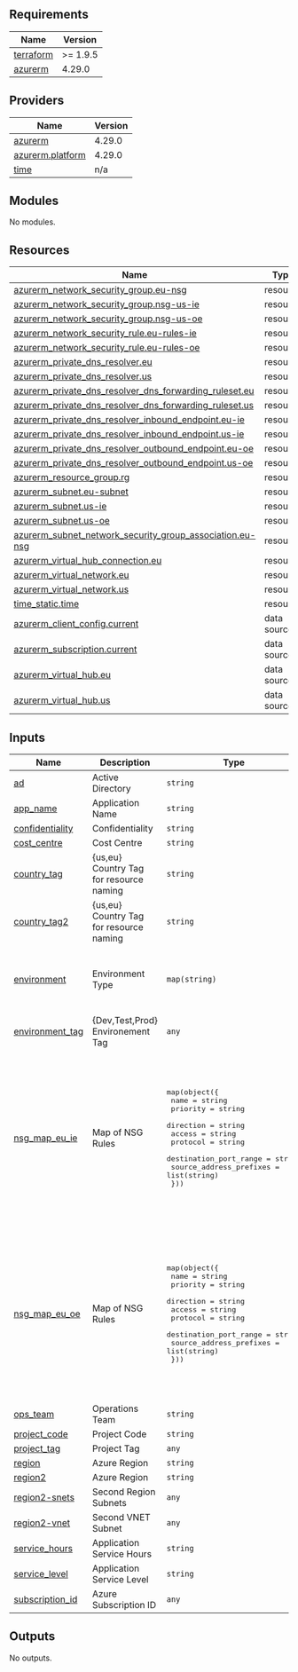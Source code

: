 <!-- BEGIN_TF_DOCS -->
## Requirements

| Name | Version |
|------|---------|
| <a name="requirement_terraform"></a> [terraform](#requirement\_terraform) | >= 1.9.5 |
| <a name="requirement_azurerm"></a> [azurerm](#requirement\_azurerm) | 4.29.0 |

## Providers

| Name | Version |
|------|---------|
| <a name="provider_azurerm"></a> [azurerm](#provider\_azurerm) | 4.29.0 |
| <a name="provider_azurerm.platform"></a> [azurerm.platform](#provider\_azurerm.platform) | 4.29.0 |
| <a name="provider_time"></a> [time](#provider\_time) | n/a |

## Modules

No modules.

## Resources

| Name | Type |
|------|------|
| [azurerm_network_security_group.eu-nsg](https://registry.terraform.io/providers/hashicorp/azurerm/4.29.0/docs/resources/network_security_group) | resource |
| [azurerm_network_security_group.nsg-us-ie](https://registry.terraform.io/providers/hashicorp/azurerm/4.29.0/docs/resources/network_security_group) | resource |
| [azurerm_network_security_group.nsg-us-oe](https://registry.terraform.io/providers/hashicorp/azurerm/4.29.0/docs/resources/network_security_group) | resource |
| [azurerm_network_security_rule.eu-rules-ie](https://registry.terraform.io/providers/hashicorp/azurerm/4.29.0/docs/resources/network_security_rule) | resource |
| [azurerm_network_security_rule.eu-rules-oe](https://registry.terraform.io/providers/hashicorp/azurerm/4.29.0/docs/resources/network_security_rule) | resource |
| [azurerm_private_dns_resolver.eu](https://registry.terraform.io/providers/hashicorp/azurerm/4.29.0/docs/resources/private_dns_resolver) | resource |
| [azurerm_private_dns_resolver.us](https://registry.terraform.io/providers/hashicorp/azurerm/4.29.0/docs/resources/private_dns_resolver) | resource |
| [azurerm_private_dns_resolver_dns_forwarding_ruleset.eu](https://registry.terraform.io/providers/hashicorp/azurerm/4.29.0/docs/resources/private_dns_resolver_dns_forwarding_ruleset) | resource |
| [azurerm_private_dns_resolver_dns_forwarding_ruleset.us](https://registry.terraform.io/providers/hashicorp/azurerm/4.29.0/docs/resources/private_dns_resolver_dns_forwarding_ruleset) | resource |
| [azurerm_private_dns_resolver_inbound_endpoint.eu-ie](https://registry.terraform.io/providers/hashicorp/azurerm/4.29.0/docs/resources/private_dns_resolver_inbound_endpoint) | resource |
| [azurerm_private_dns_resolver_inbound_endpoint.us-ie](https://registry.terraform.io/providers/hashicorp/azurerm/4.29.0/docs/resources/private_dns_resolver_inbound_endpoint) | resource |
| [azurerm_private_dns_resolver_outbound_endpoint.eu-oe](https://registry.terraform.io/providers/hashicorp/azurerm/4.29.0/docs/resources/private_dns_resolver_outbound_endpoint) | resource |
| [azurerm_private_dns_resolver_outbound_endpoint.us-oe](https://registry.terraform.io/providers/hashicorp/azurerm/4.29.0/docs/resources/private_dns_resolver_outbound_endpoint) | resource |
| [azurerm_resource_group.rg](https://registry.terraform.io/providers/hashicorp/azurerm/4.29.0/docs/resources/resource_group) | resource |
| [azurerm_subnet.eu-subnet](https://registry.terraform.io/providers/hashicorp/azurerm/4.29.0/docs/resources/subnet) | resource |
| [azurerm_subnet.us-ie](https://registry.terraform.io/providers/hashicorp/azurerm/4.29.0/docs/resources/subnet) | resource |
| [azurerm_subnet.us-oe](https://registry.terraform.io/providers/hashicorp/azurerm/4.29.0/docs/resources/subnet) | resource |
| [azurerm_subnet_network_security_group_association.eu-nsg](https://registry.terraform.io/providers/hashicorp/azurerm/4.29.0/docs/resources/subnet_network_security_group_association) | resource |
| [azurerm_virtual_hub_connection.eu](https://registry.terraform.io/providers/hashicorp/azurerm/4.29.0/docs/resources/virtual_hub_connection) | resource |
| [azurerm_virtual_network.eu](https://registry.terraform.io/providers/hashicorp/azurerm/4.29.0/docs/resources/virtual_network) | resource |
| [azurerm_virtual_network.us](https://registry.terraform.io/providers/hashicorp/azurerm/4.29.0/docs/resources/virtual_network) | resource |
| [time_static.time](https://registry.terraform.io/providers/hashicorp/time/latest/docs/resources/static) | resource |
| [azurerm_client_config.current](https://registry.terraform.io/providers/hashicorp/azurerm/4.29.0/docs/data-sources/client_config) | data source |
| [azurerm_subscription.current](https://registry.terraform.io/providers/hashicorp/azurerm/4.29.0/docs/data-sources/subscription) | data source |
| [azurerm_virtual_hub.eu](https://registry.terraform.io/providers/hashicorp/azurerm/4.29.0/docs/data-sources/virtual_hub) | data source |
| [azurerm_virtual_hub.us](https://registry.terraform.io/providers/hashicorp/azurerm/4.29.0/docs/data-sources/virtual_hub) | data source |

## Inputs

| Name | Description | Type | Default | Required |
|------|-------------|------|---------|:--------:|
| <a name="input_ad"></a> [ad](#input\_ad) | Active Directory | `string` | `"n/a"` | no |
| <a name="input_app_name"></a> [app\_name](#input\_app\_name) | Application Name | `string` | `"n/a"` | no |
| <a name="input_confidentiality"></a> [confidentiality](#input\_confidentiality) | Confidentiality | `string` | `"n/a"` | no |
| <a name="input_cost_centre"></a> [cost\_centre](#input\_cost\_centre) | Cost Centre | `string` | `"n/a"` | no |
| <a name="input_country_tag"></a> [country\_tag](#input\_country\_tag) | {us,eu} Country Tag for resource naming | `string` | `"us"` | no |
| <a name="input_country_tag2"></a> [country\_tag2](#input\_country\_tag2) | {us,eu} Country Tag for resource naming | `string` | `"eu"` | no |
| <a name="input_environment"></a> [environment](#input\_environment) | Environment Type | `map(string)` | <pre>{<br/>  "Dev": "d",<br/>  "Prod": "p",<br/>  "Test": "t"<br/>}</pre> | no |
| <a name="input_environment_tag"></a> [environment\_tag](#input\_environment\_tag) | {Dev,Test,Prod} Environement Tag | `any` | n/a | yes |
| <a name="input_nsg_map_eu_ie"></a> [nsg\_map\_eu\_ie](#input\_nsg\_map\_eu\_ie) | Map of NSG Rules | <pre>map(object({<br/>    name                    = string<br/>    priority                = string<br/>    direction               = string<br/>    access                  = string<br/>    protocol                = string<br/>    destination_port_range  = string<br/>    source_address_prefixes = list(string)<br/>  }))</pre> | <pre>{<br/>  "4000": {<br/>    "access": "Deny",<br/>    "destination_port_range": "*",<br/>    "direction": "Inbound",<br/>    "name": "DenyInbound",<br/>    "priority": "4000",<br/>    "protocol": "*",<br/>    "source_address_prefixes": [<br/>      "10.0.0.0/8",<br/>      "192.168.0.0/16",<br/>      "172.16.0.0/12"<br/>    ]<br/>  }<br/>}</pre> | no |
| <a name="input_nsg_map_eu_oe"></a> [nsg\_map\_eu\_oe](#input\_nsg\_map\_eu\_oe) | Map of NSG Rules | <pre>map(object({<br/>    name                    = string<br/>    priority                = string<br/>    direction               = string<br/>    access                  = string<br/>    protocol                = string<br/>    destination_port_range  = string<br/>    source_address_prefixes = list(string)<br/>  }))</pre> | <pre>{<br/>  "4000": {<br/>    "access": "Deny",<br/>    "destination_port_range": "*",<br/>    "direction": "Inbound",<br/>    "name": "DenyInbound",<br/>    "priority": "4000",<br/>    "protocol": "*",<br/>    "source_address_prefixes": [<br/>      "10.0.0.0/8",<br/>      "192.168.0.0/16",<br/>      "172.16.0.0/12"<br/>    ]<br/>  }<br/>}</pre> | no |
| <a name="input_ops_team"></a> [ops\_team](#input\_ops\_team) | Operations Team | `string` | `"Azure Engineering"` | no |
| <a name="input_project_code"></a> [project\_code](#input\_project\_code) | Project Code | `string` | `"n/a"` | no |
| <a name="input_project_tag"></a> [project\_tag](#input\_project\_tag) | Project Tag | `any` | n/a | yes |
| <a name="input_region"></a> [region](#input\_region) | Azure Region | `string` | `"eastus2"` | no |
| <a name="input_region2"></a> [region2](#input\_region2) | Azure Region | `string` | `"westeurope"` | no |
| <a name="input_region2-snets"></a> [region2-snets](#input\_region2-snets) | Second Region Subnets | `any` | n/a | yes |
| <a name="input_region2-vnet"></a> [region2-vnet](#input\_region2-vnet) | Second VNET Subnet | `any` | n/a | yes |
| <a name="input_service_hours"></a> [service\_hours](#input\_service\_hours) | Application Service Hours | `string` | `"n/a"` | no |
| <a name="input_service_level"></a> [service\_level](#input\_service\_level) | Application Service Level | `string` | `"n/a"` | no |
| <a name="input_subscription_id"></a> [subscription\_id](#input\_subscription\_id) | Azure Subscription ID | `any` | n/a | yes |

## Outputs

No outputs.
<!-- END_TF_DOCS -->